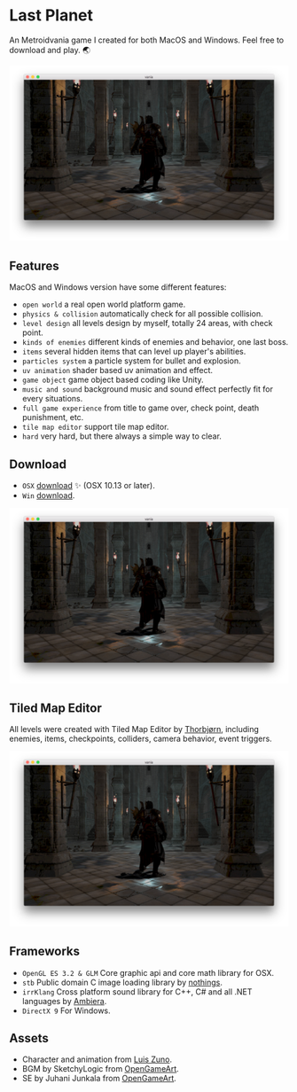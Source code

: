 # Last Planet

An Metroidvania game I created for both MacOS and Windows. Feel free to download and play. :earth_asia:

<img src="https://github.com/haijianliu/dungeon-tease/blob/master/Assets/Textures/dungeon_screen%402x.png" width="600">


## Features

MacOS and Windows version have some different features:

- `open world` a real open world platform game.
- `physics & collision` automatically check for all possible collision.
- `level design` all levels design by myself, totally 24 areas, with check point.
- `kinds of enemies` different kinds of enemies and behavior, one last boss.
- `items` several hidden items that can level up player's abilities.
- `particles system` a particle system for bullet and explosion.
- `uv animation` shader based uv animation and effect.
- `game object` game object based coding like Unity.
- `music and sound` background music and sound effect perfectly fit for every situations.
- `full game experience` from title to game over, check point, death punishment, etc.
- `tile map editor` support tile map editor.
- `hard` very hard, but there always a simple way to clear.

## Download

- `OSX` [download](https://drive.google.com/file/d/1jl62Y4fG_GoKigkrgYL0_BoOQTFsst7Q/view?usp=sharing) :sparkles:  (OSX 10.13 or later).
- `Win` [download](https://drive.google.com/file/d/1VW0WIWiZeIKFCj_9DUfNVG17S8xXHbXK/view?usp=sharing).

<img src="https://github.com/haijianliu/dungeon-tease/blob/master/Assets/Textures/dungeon_screen%402x.png" width="600">


## Tiled Map Editor

All levels were created with Tiled Map Editor by [Thorbjørn](https://thorbjorn.itch.io), including enemies, items, checkpoints, colliders, camera behavior, event triggers.

<img src="https://github.com/haijianliu/dungeon-tease/blob/master/Assets/Textures/dungeon_screen%402x.png" width="600">


## Frameworks

- `OpenGL ES 3.2 & GLM` Core graphic api and core math library for OSX.
- `stb` Public domain C image loading library by [nothings](http://nothings.org).
- `irrKlang` Cross platform sound library for C++, C# and all .NET languages by [Ambiera](https://www.ambiera.com/irrklang/).
- `DirectX 9` For Windows.

## Assets

- Character and animation from [Luis Zuno](http://ansimuz.com).
- BGM by SketchyLogic from [OpenGameArt](https://opengameart.org).
- SE by Juhani Junkala from [OpenGameArt](https://opengameart.org).

